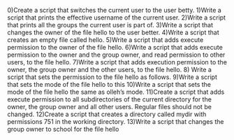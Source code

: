 0)Create a script that switches the current user to the user betty.
1)Write a script that prints the effective username of the current user.
2)Write a script that prints all the groups the current user is part of.
3)Write a script that changes the owner of the file hello to the user better.
4)Write a script that creates an empty file called hello.
5)Write a script that adds execute permission to the owner of the file hello.
6)Write a script that adds execute permission to the owner and the group owner, and read permission to other users, to the file hello.
7)Write a script that adds execution permission to the owner, the group owner and the other users, to the file hello.
8) Write a script that sets the permission to the file hello as follows.
9)Write a script that sets the mode of the file hello to this
10)Write a script that sets the mode of the file hello the same as olleh’s mode.
11)Create a script that adds execute permission to all subdirectories of the current directory for the owner, the group owner and all other users. Regular files should not be changed.
12)Create a script that creates a directory called mydir with permissions 751 in the working directory.
13)Write a script that changes the group owner to school for the file hello

